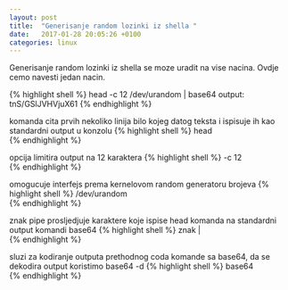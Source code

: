 ```yaml
---
layout: post
title:  "Generisanje random lozinki iz shella "
date:   2017-01-28 20:05:26 +0100
categories: linux
---
```


Generisanje random lozinki iz shella se moze uradit na vise nacina. Ovdje cemo navesti jedan nacin. 

{% highlight shell %}
head -c 12 /dev/urandom | base64 
output: tnS/GSlJVHVjuX61 
{% endhighlight %}

komanda cita prvih nekoliko linija bilo kojeg datog teksta i ispisuje ih kao standardni output u konzolu 
{% highlight shell %}
head          
{% endhighlight %}


opcija limitira output na 12 karaktera
{% highlight shell %}
-c 12         
{% endhighlight %}

omogucuje interfejs prema kernelovom random generatoru brojeva
{% highlight shell %}
/dev/urandom     
{% endhighlight %}

znak pipe prosljedjuje karaktere koje ispise head komanda na standardni output komandi base64
{% highlight shell %}
znak |        
{% endhighlight %}

sluzi za kodiranje outputa prethodnog coda komande sa base64, da se dekodira output koristimo base64 -d
{% highlight shell %}
base64         
{% endhighlight %}

